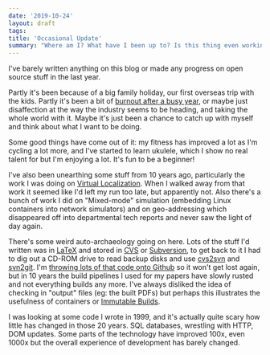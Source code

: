 ```yaml
---
date: '2019-10-24'
layout: draft
tags:
title: 'Occasional Update'
summary: "Where am I? What have I been up to? Is this thing even working?"
---
```


I've barely written anything on this blog or made any progress on 
open source stuff in the last year.

Partly it's been because of a big family holiday, our first overseas trip
with the kids.
Partly it's been a bit of [burnout after a busy year](/Dtag/conference/),
or maybe just disaffection at the way the industry seems to be heading,
and taking the whole world with it.
Maybe it's just been a chance to catch up with myself and think about
what I want to be doing.

Some good things have come out of it: my fitness has improved a lot as
I'm cycling a lot more, and I've started to learn ukulele, which I show
no real talent for but I'm enjoying a lot.  It's fun to be a beginner!

I've also been unearthing some stuff from 10 years ago, particularly the
work I was doing on [Virtual Localization](/art/virtual-localization/).
When I walked away from that work it seemed like I'd left my run too late,
but apparently not.  Also there's a bunch of work I did on "Mixed-mode" 
simulation (embedding Linux containers into network simulators) and on
geo-addressing which disappeared off into departmental tech reports and
never saw the light of day again.

There's some weird auto-archaeology going on here.  Lots of the stuff
I'd written was in [LaTeX](https://www.latex-project.org/) and stored in
[CVS](https://en.wikipedia.org/wiki/Concurrent_Versions_System)
or [Subversion](http://subversion.tigris.org/), to
get back to it I had to dig out a CD-ROM drive to read backup disks 
and use [cvs2svn](https://pypi.org/project/cvs2svn/) and
[svn2git](https://github.com/nirvdrum/svn2git).  I'm [throwing lots of 
that code onto Github](https://github.com/nickzoic/old-radio/) so it won't get
lost again, but in 10 years the build pipelines I used for my papers
have slowly rusted and not everything builds any more. I've always 
disliked the idea of checking in "output" files (eg: the built PDFs) but
perhaps this illustrates the usefulness of containers or
[Immutable Builds](complete-containers-immutable-git).

I was looking at some code I wrote in 1999, and it's actually quite 
scary how little has changed in those 20 years.
SQL databases, wrestling with HTTP, DOM updates.
Some parts of the technology have improved 100x, even 1000x but the
overall experience of development has barely changed.


